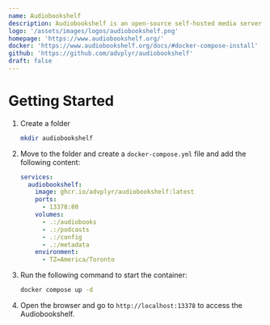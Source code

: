 ```yaml
---
name: Audiobookshelf
description: Audiobookshelf is an open-source self-hosted media server for your audiobooks and podcasts.
logo: '/assets/images/logos/audiobookshelf.png'
homepage: 'https://www.audiobookshelf.org/'
docker: 'https://www.audiobookshelf.org/docs/#docker-compose-install'
github: 'https://github.com/advplyr/audiobookshelf'
draft: false
---
```


# Getting Started

1. Create a folder
    ```bash
    mkdir audiobookshelf
    ```
2. Move to the folder and create a `docker-compose.yml` file and add the following content:
    ```yaml
    services:
      audiobookshelf:
        image: ghcr.io/advplyr/audiobookshelf:latest
        ports:
          - 13378:80
        volumes:
          - .:/audiobooks
          - .:/podcasts
          - .:/config
          - .:/metadata
        environment:
          - TZ=America/Toronto
    ```
3. Run the following command to start the container:
    ```bash
    docker compose up -d
    ```
4. Open the browser and go to `http://localhost:13378` to access the Audiobookshelf.